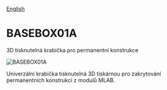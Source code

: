 
[English](./README.md)
<!--- module --->
# BASEBOX01A
<!--- Emodule --->

<!--- subtitle --->3D tisknutelná krabička pro permanentní konstrukce<!--- Esubtitle --->

![BASEBOX01A](BASEBOX01A/DOC/SRC/img/Box_view.png)

<!--- description --->Univerzální krabička tisknutelná 3D tiskárnou pro zakrytování permanentních konstrukcí z modulů MLAB. <!--- Edescription --->
            